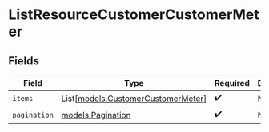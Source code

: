# ListResourceCustomerCustomerMeter


## Fields

| Field                                                                    | Type                                                                     | Required                                                                 | Description                                                              |
| ------------------------------------------------------------------------ | ------------------------------------------------------------------------ | ------------------------------------------------------------------------ | ------------------------------------------------------------------------ |
| `items`                                                                  | List[[models.CustomerCustomerMeter](../models/customercustomermeter.md)] | :heavy_check_mark:                                                       | N/A                                                                      |
| `pagination`                                                             | [models.Pagination](../models/pagination.md)                             | :heavy_check_mark:                                                       | N/A                                                                      |